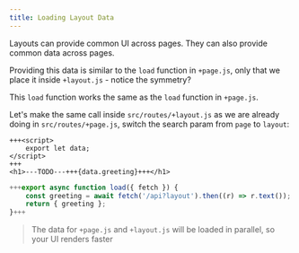 ```yaml
---
title: Loading Layout Data
---
```


Layouts can provide common UI across pages. They can also provide common data across pages.

Providing this data is similar to the `load` function in `+page.js`, only that we place it inside `+layout.js` - notice the symmetry?

This `load` function works the same as the `load` function in `+page.js`.

Let's make the same call inside `src/routes/+layout.js` as we are already doing in `src/routes/+page.js`, switch the search param from `page` to `layout`:

```svelte
+++<script>
	export let data;
</script>
+++
<h1>---TODO---+++{data.greeting}+++</h1>
```

```js
+++export async function load({ fetch }) {
	const greeting = await fetch('/api?layout').then((r) => r.text());
	return { greeting };
}+++
```

> The data for `+page.js` and `+layout.js` will be loaded in parallel, so your UI renders faster
